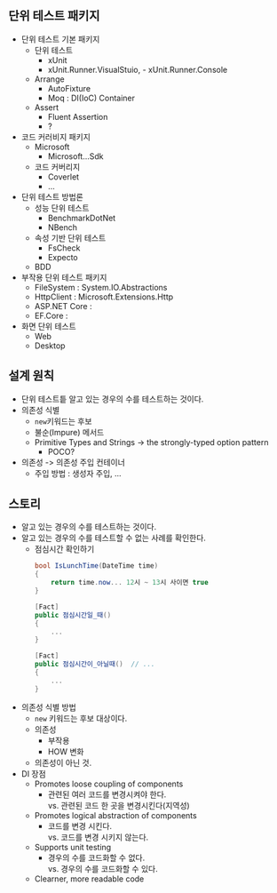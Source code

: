 ## 단위 테스트 패키지
- 단위 테스트 기본 패키지 
  - 단위 테스트
    - xUnit
	- xUnit.Runner.VisualStuio, - xUnit.Runner.Console
  - Arrange
    - AutoFixture
	- Moq : DI(IoC) Container
  - Assert
    - Fluent Assertion
	- ?
- 코드 커러비지 패키지
  - Microsoft 
	- Microsoft...Sdk
  - 코드 커버리지
    - Coverlet
	- ...
- 단위 테스트 방법론
  - 성능 단위 테스트
    - BenchmarkDotNet
	- NBench
  - 속성 기반 단위 테스트
	- FsCheck
	- Expecto
  - BDD
- 부작용 단위 테스트 패키지
  - FileSystem : System.IO.Abstractions
  - HttpClient : Microsoft.Extensions.Http
  - ASP.NET Core : 
  - EF.Core : 
- 화면 단위 테스트
  - Web
  - Desktop
  
## 설계 원칙
- 단위 테스트틑 알고 있는 경우의 수를 테스트하는 것이다.
- 의존성 식별
  - `new`키워드는 후보
  - 불순(Impure) 메서드
  - Primitive Types and Strings -> the strongly-typed option pattern
    - POCO?
- 의존성 -> 의존성 주입 컨테이너
  - 주입 방법 : 생성자 주입, ...

  
## 스토리  
- 알고 있는 경우의 수를 테스트하는 것이다.
- 알고 있는 경우의 수를 테스트할 수 없는 사례를 확인한다.
  - 점심시간 확인하기
    ```cs
	bool IsLunchTime(DateTime time)
	{
		return time.now... 12시 ~ 13시 사이면 true
	}
	
	[Fact]
	public 점심시간일_때()
	{
		...
	}
	
	[Fact]
	public 점심시간이_아닐때()	// ...
	{
		...
	}
	```
- 의존성 식별 방법
  - `new` 키워드는 후보 대상이다.
  - 의존성
    - 부작용
	- HOW 변화
  - 의존성이 아닌 것.  
- DI 장점
  - Promotes loose coupling of components
    - 관련된 여러 코드를 변경시켜야 한다.  
      vs. 관련된 코드 한 곳을 변경시킨다(지역성)  
  - Promotes logical abstraction of components
    - 코드를 변경 시킨다.  
      vs. 코드를 변경 시키지 않는다.  
  - Supports unit testing
    - 경우의 수를 코드화할 수 없다.  
      vs. 경우의 수를 코드화할 수 있다.  
  - Clearner, more readable code